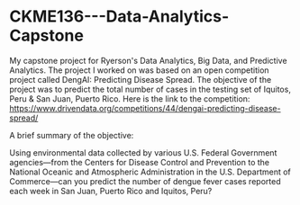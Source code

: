 # CKME136---Data-Analytics-Capstone
My capstone project for Ryerson's Data Analytics, Big Data, and Predictive Analytics. The project I worked on was based on an open competition project called DengAI: Predicting Disease Spread. The objective of the project was to predict the total number of cases in the testing set of Iquitos, Peru &amp; San Juan, Puerto Rico.
Here is the link to the competition: https://www.drivendata.org/competitions/44/dengai-predicting-disease-spread/

A brief summary of the objective: 

Using environmental data collected by various U.S. Federal Government agencies—from the Centers for Disease Control and Prevention to the National Oceanic and Atmospheric Administration in the U.S. Department of Commerce—can you predict the number of dengue fever cases reported each week in San Juan, Puerto Rico and Iquitos, Peru?
